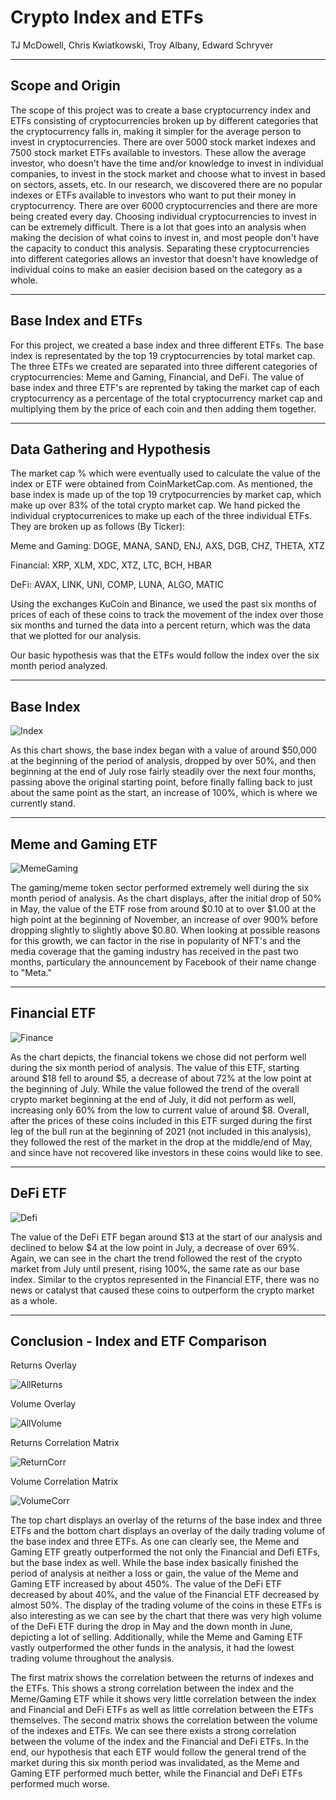 # Crypto Index and ETFs

TJ McDowell, Chris Kwiatkowski, Troy Albany, Edward Schryver

---
## Scope and Origin

The scope of this project was to create a base cryptocurrency index and ETFs consisting of cryptocurrencies broken up by different categories that the cryptocurrency falls in, making it simpler for the average person to invest in cryptocurrencies. There are over 5000 stock market indexes and 7500 stock market ETFs available to investors. These allow the average investor, who doesn't have the time and/or knowledge to invest in individual companies, to invest in the stock market and choose what to invest in based on sectors, assets, etc. In our research, we discovered there are no popular indexes or ETFs available to investors who want to put their money in cryptocurrency. There are over 6000 cryptocurrencies and there are more being created every day.  Choosing individual cryptocurrencies to invest in can be extremely difficult. There is a lot that goes into an analysis when making the decision of what coins to invest in, and most people don't have the capacity to conduct this analysis.  Separating these cryptocurrencies into different categories allows an investor that doesn't have knowledge of individual coins to make an easier decision based on the category as a whole. 

---

## Base Index and ETFs

For this project, we created a base index and three different ETFs. The base index is representated by the top 19 cryptocurrencies by total market cap. The three ETFs we created are separated into three different categories of cryptocurrencies: Meme and Gaming, Financial, and DeFi. The value of base index and three ETF's are reprented by taking the market cap of each cryptocurrency as a percentage of the total cryptocurrency market cap and multiplying them by the price of each coin and then adding them together. 

---

## Data Gathering and Hypothesis

The market cap % which were eventually used to calculate the value of the index or ETF were obtained from CoinMarketCap.com. As mentioned, the base index is made up of the top 19 crytpocurrencies by market cap, which make up over 83% of the total crypto market cap. We hand picked the individual cryptocurrenices to make up each of the three individual ETFs. They are broken up as follows (By Ticker):

Meme and Gaming: DOGE, MANA, SAND, ENJ, AXS, DGB, CHZ, THETA, XTZ

Financial: XRP, XLM, XDC, XTZ, LTC, BCH, HBAR

DeFi: AVAX, LINK, UNI, COMP, LUNA, ALGO, MATIC

Using the exchanges KuCoin and Binance, we used the past six months of prices of each of these coins to track the movement of the index over those six months and turned the data into a percent return, which was the data that we plotted for our analysis.

Our basic hypothesis was that the ETFs would follow the index over the six month period analyzed. 

---

## Base Index

![Index](Index_Chart.png)

As this chart shows, the base index began with a value of around $50,000 at the beginning of the period of analysis, dropped by over 50%, and then beginning at the end of July rose fairly steadily over the next four months, passing above the original starting point, before finally falling back to just about the same point as the start, an increase of 100%, which is where we currently stand.

---

## Meme and Gaming ETF

![MemeGaming](MGN_Chart.png)

The gaming/meme token sector performed extremely well during the six month period of analysis. As the chart displays, after the initial drop of 50% in May, the value of the ETF rose from around $0.10 at to over $1.00 at the high point at the beginning of November, an increase of over 900% before dropping slightly to slightly above $0.80. When looking at possible reasons for this growth, we can factor in the rise in popularity of NFT's and the media coverage that the gaming industry has received in the past two months, particulary the announcement by Facebook of their name change to "Meta."

---

## Financial ETF

![Finance](Finance_Token_Chart.png)

As the chart depicts, the financial tokens we chose did not perform well during the six month period of analysis. The value of this ETF, starting around $18 fell to around $5, a decrease of about 72% at the low point at the beginning of July. While the value followed the trend of the overall crypto market beginning at the end of July, it did not perform as well, increasing only 60% from the low to current value of around $8. Overall, after the prices of these coins included in this ETF surged during the first leg of the bull run at the beginning of 2021 (not included in this analysis), they followed the rest of the market in the drop at the middle/end of May, and since have not recovered like investors in these coins would like to see. 

---

## DeFi ETF

![Defi](DeFi_Chart.png)

The value of the DeFi ETF began around $13 at the start of our analysis and declined to below $4 at the low point in July, a decrease of over 69%.  Again, we can see in the chart the trend followed the rest of the crypto market from July until present, rising 100%, the same rate as our base index. Similar to the cryptos represented in the Financial ETF, there was no news or catalyst that caused these coins to outperform the crypto market as a whole.

---

## Conclusion - Index and ETF Comparison

Returns Overlay

![AllReturns](All_Norm_Plot.png)

Volume Overlay

![AllVolume](All_Vol.png)

Returns Correlation Matrix

![ReturnCorr](Return_Correlation.png)

Volume Correlation Matrix

![VolumeCorr](Volume_Correlation.jpg)



The top chart displays an overlay of the returns of the base index and three ETFs and the bottom chart displays an overlay of the daily trading volume of the base index and three ETFs.  As one can clearly see, the Meme and Gaming ETF greatly outperformed the not only the Financial and Defi ETFs, but the base index as well. While the base index basically finished the period of analysis at neither a loss or gain, the value of the Meme and Gaming ETF increased by about 450%. The value of the DeFi ETF decreased by about 40%, and the value of the Financial ETF decreased by almost 50%. The display of the trading volume of the coins in these ETFs is also interesting as we can see by the chart that there was very high volume of the DeFi ETF during the drop in May and the down month in June, depicting a lot of selling. Additionally, while the Meme and Gaming ETF vastly outperformed the other funds in the analysis, it had the lowest trading volume throughout the analysis. 

The first matrix shows the correlation between the returns of indexes and the ETFs. This shows a strong correlation between the index and the Meme/Gaming ETF while it shows very little correlation between the index and Financial and DeFi ETFs as well as little correlation between the ETFs themselves. The second matrix shows the correlation between the volume of the indexes and ETFs. We can see there exists a strong correlation between the volume of the index and the Financial and DeFi ETFs. In the end, our hypothesis that each ETF would follow the general trend of the market during this six month period was invalidated, as the Meme and Gaming ETF performed much better, while the Financial and DeFi ETFs performed much worse.










